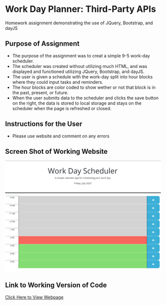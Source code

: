 # Work Day Planner: Third-Party APIs

Homework assignment demonstrating the use of JQuery, Bootstrap, and dayJS

## Purpose of Assignment
- The purpose of the assignment was to creat a simple 9-5 work-day scheduler.
- The scheduler was created without utilizing much HTML, and was displayed and functioned utilizing JQuery, Bootstrap, and dayJS.
- The user is given a schedule with the work-day split into hour blocks where they could input tasks and reminders. 
- The hour blocks are color coded to show wether or not that block is in the past, present, or future.
- When the user submits data to the scheduler and clicks the save button on the right, the data is stored to local storage and stays on the scheduler when the page is refreshed or closed. 

## Instructions for the User
 - Please use website and comment on any errors 

## Screen Shot of Working Website

<img src="./assets/work-day planner.png" alt="screenshot of working web page"/>

## Link to Working Version of Code
[Click Here to View Webpage]( https://aidan-windebank.github.io/Work-Day-Scheduler/)
